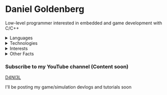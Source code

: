 # Daniel Goldenberg

Low-level programmer interested in embedded and game development with C/C++

<details>
<summary>Languages</summary>

- C/C++
- Go
- Python
- JavaScript
- Java
- C#
- HTML/SCSS

<br>

- English
- Russian
- Ukrainian (Partially)
- Spanish (Partially)
</details>

<details>
<summary>Technologies</summary>

- React.js/Next.js
- Raylib
- SFML
- Flask
- Unity
- Godot
</details>

<details>
<summary>Interests</summary>
   
- Physics & Engineering
- Business & Economics
- Culture & Politics
- BJJ & Judo
</details>

<details>
<summary>Other Facts</summary>

- Age: 17
- Date of Birth: July 4th, 1776
- State: Florida, USA
- Currently Reading...
   - *Basic Economics* by Thomas Sowell
   - *A Conflict of Visions* by Thomas Sowell
   - *Superintelligence* by Nick Bostrom
</details>

### Subscribe to my YouTube channel (Content soon)
[D4NI3L](https://www.youtube.com/channel/UCah4qBil59HnU_k6YiTAAjA?sub_confirmation=1)

I'll be posting my game/simulation devlogs and tutorials soon
